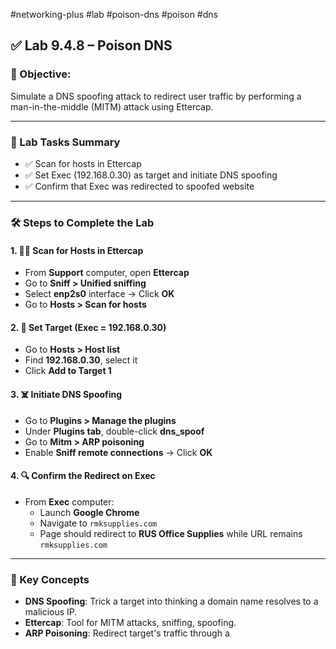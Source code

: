 #networking-plus #lab #poison-dns #poison #dns 

## ✅ Lab 9.4.8 – Poison DNS

### 🎯 Objective:
Simulate a DNS spoofing attack to redirect user traffic by performing a man-in-the-middle (MITM) attack using Ettercap.

---

### 🧪 Lab Tasks Summary

- ✅ Scan for hosts in Ettercap  
- ✅ Set Exec (192.168.0.30) as target and initiate DNS spoofing  
- ✅ Confirm that Exec was redirected to spoofed website

---

### 🛠️ Steps to Complete the Lab

#### 1. 🕵️‍♂️ Scan for Hosts in Ettercap
- From **Support** computer, open **Ettercap**
- Go to **Sniff > Unified sniffing**
- Select **enp2s0** interface → Click **OK**
- Go to **Hosts > Scan for hosts**

#### 2. 🎯 Set Target (Exec = 192.168.0.30)
- Go to **Hosts > Host list**
- Find **192.168.0.30**, select it
- Click **Add to Target 1**

#### 3. ☠️ Initiate DNS Spoofing
- Go to **Plugins > Manage the plugins**
- Under **Plugins tab**, double-click **dns_spoof**
- Go to **Mitm > ARP poisoning**
- Enable **Sniff remote connections** → Click **OK**

#### 4. 🔍 Confirm the Redirect on Exec
- From **Exec** computer:
  - Launch **Google Chrome**
  - Navigate to `rmksupplies.com`
  - Page should redirect to **RUS Office Supplies** while URL remains `rmksupplies.com`

---

### 🧠 Key Concepts

- **DNS Spoofing**: Trick a target into thinking a domain name resolves to a malicious IP.
- **Ettercap**: Tool for MITM attacks, sniffing, spoofing.
- **ARP Poisoning**: Redirect target's traffic through a
